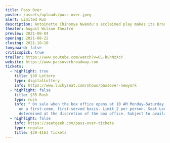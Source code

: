 ```yaml
---
title: Pass Over
poster: /assets/uploads/pass-over.jpeg
alert: Limited Run
description: Antoinette Chinonye Nwandu's acclaimed play makes its Broadway premiere.
theater: August Wilson Theatre
preview: 2021-08-04
opening: 2021-08-22
closing: 2021-10-10
tonyaward: false
criticspick: true
trailer: https://www.youtube.com/watch?v=OL-hLhNzXcY
website: https://www.passoverbroadway.com
tickets:
  - highlight: true
    title: $30 Lottery
    type: digitalLottery
    info: https://www.luckyseat.com/shows/passover-newyork
  - highlight: false
    title: $35 Rush
    type: rush
    info: " On sale when the box office opens at 10 AM Monday–Saturday, 11 AM Sunday
      on a first-come, first-served basis. Limit 2 per person. Seat Locations
      determined at the discretion of the box office. Subject to availability."
  - highlight: false
    info: https://seatgeek.com/pass-over-tickets
    type: regular
    title: $39-$163 Tickets
---
```


